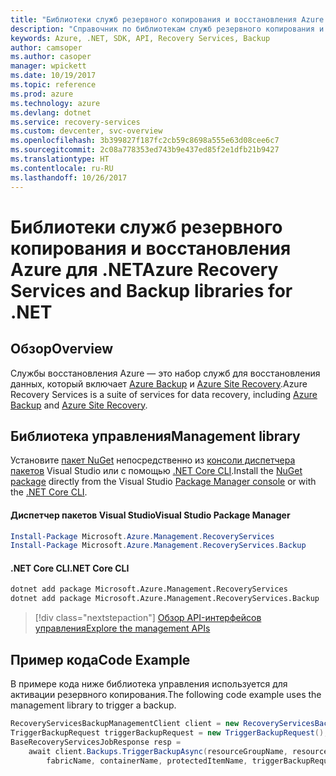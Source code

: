 ```yaml
---
title: "Библиотеки служб резервного копирования и восстановления Azure для .NET"
description: "Справочник по библиотекам служб резервного копирования и восстановления Azure для .NET"
keywords: Azure, .NET, SDK, API, Recovery Services, Backup
author: camsoper
ms.author: casoper
manager: wpickett
ms.date: 10/19/2017
ms.topic: reference
ms.prod: azure
ms.technology: azure
ms.devlang: dotnet
ms.service: recovery-services
ms.custom: devcenter, svc-overview
ms.openlocfilehash: 3b399827f187fc2cb59c8698a555e63d08cee6c7
ms.sourcegitcommit: 2c08a778353ed743b9e437ed85f2e1dfb21b9427
ms.translationtype: HT
ms.contentlocale: ru-RU
ms.lasthandoff: 10/26/2017
---
```

# <a name="azure-recovery-services-and-backup-libraries-for-net"></a><span data-ttu-id="90bb4-104">Библиотеки служб резервного копирования и восстановления Azure для .NET</span><span class="sxs-lookup"><span data-stu-id="90bb4-104">Azure Recovery Services and Backup libraries for .NET</span></span>

## <a name="overview"></a><span data-ttu-id="90bb4-105">Обзор</span><span class="sxs-lookup"><span data-stu-id="90bb4-105">Overview</span></span>

<span data-ttu-id="90bb4-106">Службы восстановления Azure — это набор служб для восстановления данных, который включает [Azure Backup](/azure/backup/) и [Azure Site Recovery](/azure/site-recovery/).</span><span class="sxs-lookup"><span data-stu-id="90bb4-106">Azure Recovery Services is a suite of services for data recovery, including [Azure Backup](/azure/backup/) and [Azure Site Recovery](/azure/site-recovery/).</span></span>

## <a name="management-library"></a><span data-ttu-id="90bb4-107">Библиотека управления</span><span class="sxs-lookup"><span data-stu-id="90bb4-107">Management library</span></span>

<span data-ttu-id="90bb4-108">Установите [пакет NuGet](https://www.nuget.org/packages/Microsoft.Azure.Management.RecoveryServices) непосредственно из [консоли диспетчера пакетов][PackageManager] Visual Studio или с помощью [.NET Core CLI][DotNetCLI].</span><span class="sxs-lookup"><span data-stu-id="90bb4-108">Install the [NuGet package](https://www.nuget.org/packages/Microsoft.Azure.Management.RecoveryServices) directly from the Visual Studio [Package Manager console][PackageManager] or with the [.NET Core CLI][DotNetCLI].</span></span>

#### <a name="visual-studio-package-manager"></a><span data-ttu-id="90bb4-109">Диспетчер пакетов Visual Studio</span><span class="sxs-lookup"><span data-stu-id="90bb4-109">Visual Studio Package Manager</span></span>

```powershell
Install-Package Microsoft.Azure.Management.RecoveryServices
Install-Package Microsoft.Azure.Management.RecoveryServices.Backup
```

#### <a name="net-core-cli"></a><span data-ttu-id="90bb4-110">.NET Core CLI</span><span class="sxs-lookup"><span data-stu-id="90bb4-110">.NET Core CLI</span></span>

```bash
dotnet add package Microsoft.Azure.Management.RecoveryServices
dotnet add package Microsoft.Azure.Management.RecoveryServices.Backup
```

> [!div class="nextstepaction"]
> [<span data-ttu-id="90bb4-111">Обзор API-интерфейсов управления</span><span class="sxs-lookup"><span data-stu-id="90bb4-111">Explore the management APIs</span></span>](/dotnet/api/overview/azure/recoveryservices/management)


## <a name="code-example"></a><span data-ttu-id="90bb4-112">Пример кода</span><span class="sxs-lookup"><span data-stu-id="90bb4-112">Code Example</span></span>

<span data-ttu-id="90bb4-113">В примере кода ниже библиотека управления используется для активации резервного копирования.</span><span class="sxs-lookup"><span data-stu-id="90bb4-113">The following code example uses the management library to trigger a backup.</span></span>

```csharp
RecoveryServicesBackupManagementClient client = new RecoveryServicesBackupManagementClient(credentials);
TriggerBackupRequest triggerBackupRequest = new TriggerBackupRequest();
BaseRecoveryServicesJobResponse resp =
    await client.Backups.TriggerBackupAsync(resourceGroupName, resourceName, null,
        fabricName, containerName, protectedItemName, triggerBackupRequest);
```

[PackageManager]: https://docs.microsoft.com/nuget/tools/package-manager-console
[DotNetCLI]: https://docs.microsoft.com/dotnet/core/tools/dotnet-add-package
